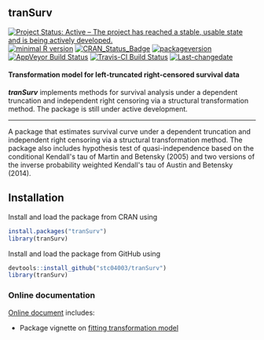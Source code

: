 **tranSurv**
------------

[![Project Status: Active – The project has reached a stable, usable state and is being actively developed.](http://www.repostatus.org/badges/latest/active.svg)](http://www.repostatus.org/#active) [![minimal R version](https://img.shields.io/badge/R%3E%3D-3.4.0-6666ff.svg)](https://cran.r-project.org/) [![CRAN\_Status\_Badge](http://www.r-pkg.org/badges/version/tranSurv)](https://cran.r-project.org/package=tranSurv) [![packageversion](https://img.shields.io/badge/Package%20version-1.1.6-orange.svg?style=flat-square)](commits/master) [![AppVeyor Build Status](https://ci.appveyor.com/api/projects/status/github/stc04003/tranSurv?branch=master&svg=true)](https://ci.appveyor.com/project/stc04003/tranSurv) [![Travis-CI Build Status](https://travis-ci.org/stc04003/tranSurv.svg?branch=master)](https://travis-ci.org/stc04003/tranSurv) [![Last-changedate](https://img.shields.io/badge/last%20change-2018--10--21-yellowgreen.svg)](/commits/master)

<!-- README.md is generated from README.Rmd. Please edit that file -->
#### Transformation model for left-truncated right-censored survival data

***tranSurv*** implements methods for survival analysis under a dependent truncation and independent right censoring via a structural transformation method. The package is still under active development.

------------------------------------------------------------------------

A package that estimates survival curve under a dependent truncation and independent right censoring via a structural transformation method. The package also includes hypothesis test of quasi-independence based on the conditional Kendall's tau of Martin and Betensky (2005) and two versions of the inverse probability weighted Kendall's tau of Austin and Betensky (2014).

Installation
------------

Install and load the package from CRAN using

``` r
install.packages("tranSurv")
library(tranSurv)
```

Install and load the package from GitHub using

``` r
devtools::install_github("stc04003/tranSurv")
library(tranSurv)
```

### Online documentation

[Online document](https://www.sychiou.com/tranSurv/index.html) includes:

-   Package vignette on [fitting transformation model](https://www.sychiou.com/tranSurv/articles/tranSurv-test.html)
